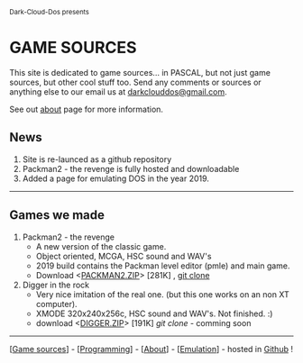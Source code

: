 <small>Dark-Cloud-Dos presents</small>
# GAME SOURCES

This site is dedicated to game sources... in PASCAL, but not just game sources, but other cool stuff too. Send any comments or sources or anything else to our email us at darkclouddos@gmail.com. 

See out [about](about.md) page for more information.

## News
1. Site is re-launced as a github repository
1. Packman2 - the revenge is fully hosted and downloadable
1. Added a page for emulating DOS in the year 2019.

---
## Games we made
1. Packman2 - the revenge
   * A new version of the classic game.
   * Object oriented, MCGA, HSC sound and WAV's
   * 2019 build contains the Packman level editor
    (pmle) and main game.
   * Download <[PACKMAN2.ZIP](packman2.zip)> [281K]
     , [git clone](https://github.com/DarkCloudDOS/packman2)
1. Digger in the rock
   * Very nice imitation of the real one. (but
     this one works on an non XT computer).
   * XMODE 320x240x256c, HSC sound and WAV's. 
     Not finished. :)
   * download <[DIGGER.ZIP](DIGGER.ZIP)> [191K] *git clone* - comming soon

---
[[Game sources](index.html)] - [[Programming](programming.html)] - [[About](about.html)] - [[Emulation](emulation.html)] - hosted in [Github](https://github.com/DarkCloudDOS) !

